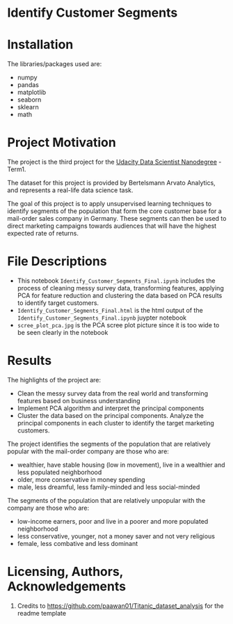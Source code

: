 # Identify Customer Segments

# Installation
The libraries/packages used are:

- numpy
- pandas
- matplotlib
- seaborn
- sklearn
- math

# Project Motivation
The project is the third project for the [Udacity Data Scientist Nanodegree](https://www.udacity.com/course/data-scientist-nanodegree--nd025) - Term1. 

The dataset for this project is provided by Bertelsmann Arvato Analytics, and represents a real-life data science task.

The goal of this project is to apply unsupervised learning techniques to identify segments of the population that form the core customer base for a mail-order sales company in Germany. These segments can then be used to direct marketing campaigns towards audiences that will have the highest expected rate of returns.

# File Descriptions
- This notebook `Identify_Customer_Segments_Final.ipynb` includes the process of cleaning messy survey data, transforming features, applying PCA for feature reduction and clustering the data based on PCA results to identify target customers.
- `Identify_Customer_Segments_Final.html` is the html output of the `Identify_Customer_Segments_Final.ipynb` juypter notebook
- `scree_plot_pca.jpg` is the PCA scree plot picture since it is too wide to be seen clearly in the notebook

# Results
The highlights of the project are:
- Clean the messy survey data from the real world and transforming features based on business understanding
- Implement PCA algorithm and interpret the principal components
- Cluster the data based on the principal components. Analyze the principal components in each cluster to identify the target marketing customers.

The project identifies the segments of the population that are relatively popular with the mail-order company are those who are:
- wealthier, have stable housing (low in movement), live in a wealthier and less populated neighborhood
- older, more conservative in money spending
- male, less dreamful, less family-minded and less social-minded

The segments of the population that are relatively unpopular with the company are those who are:
- low-income earners, poor and live in a poorer and more populated neighborhood
- less conservative, younger, not a money saver and not very religious
- female, less combative and less dominant

# Licensing, Authors, Acknowledgements
1. Credits to https://github.com/paawan01/Titanic_dataset_analysis for the readme template


